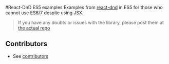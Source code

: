 #React-DnD ES5 examples
Examples from [react-dnd](https://github.com/gaearon/react-dnd/) in ES5 for those who cannot use ES6/7 despite using JSX.

> If you have any doubts or issues with the library, please post them at [the actual repo](https://github.com/gaearon/react-dnd/issues)

## Contributors
- See [contributors](https://github.com/vkbansal/react-dnd-es5-examples/graphs/contributors)

